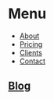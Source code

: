 # Menu



- [About](/about)
- [Pricing](/pricing)
- [Clients](/reviews)
- [Contact](/contact)

## [Blog](/blog)
